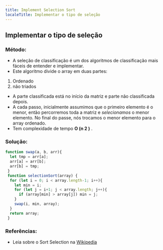 ```yaml
---
title: Implement Selection Sort
localeTitle: Implementar o tipo de seleção
---
```

## Implementar o tipo de seleção

### Método:

*   A seleção de classificação é um dos algoritmos de classificação mais fáceis de entender e implementar.
*   Este algoritmo divide o array em duas partes:

1.  Ordenado
2.  não triados

*   A parte classificada está no início da matriz e parte não classificada depois.
*   A cada passo, inicialmente assumimos que o primeiro elemento é o menor, então percorremos toda a matriz e _selecionamos_ o menor elemento. No final do passe, nós trocamos o menor elemento para o array ordenado.
*   Tem complexidade de tempo **O (n 2 )** .

### Solução:

```js
function swap(a, b, arr){ 
  let tmp = arr[a]; 
  arr[a] = arr[b]; 
  arr[b] = tmp; 
 } 
 function selectionSort(array) { 
  for (let i = 0; i < array.length-1; i++){ 
    let min = i; 
    for (let j = i+1; j < array.length; j++){ 
      if (array[min] > array[j]) min = j; 
    } 
    swap(i, min, array); 
  } 
  return array; 
 } 
```

### Referências:

*   Leia sobre o Sort Selection na [Wikipedia](https://en.wikipedia.org/wiki/Selection_sort)